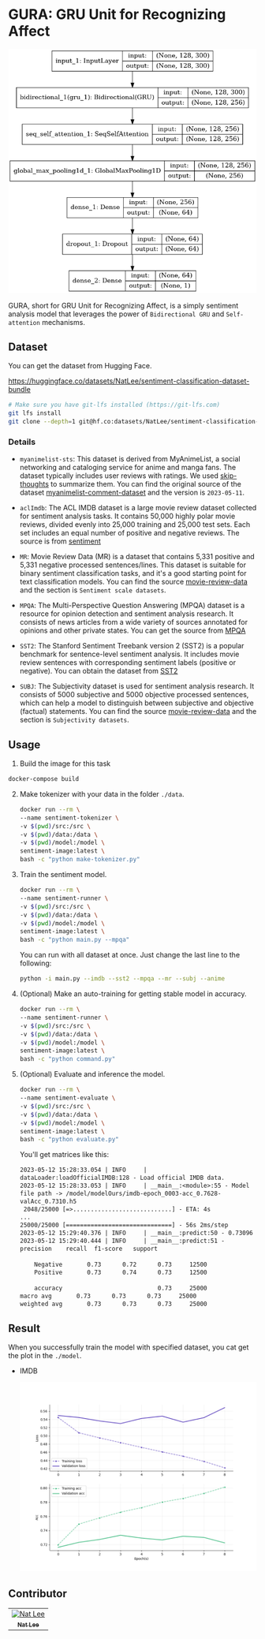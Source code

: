# GURA: GRU Unit for Recognizing Affect

![](./doc/model.png)

GURA, short for GRU Unit for Recognizing Affect, is a simply sentiment analysis model that leverages the power of `Bidirectional GRU` and `Self-attention` mechanisms.

## Dataset

You can get the dataset from Hugging Face.

https://huggingface.co/datasets/NatLee/sentiment-classification-dataset-bundle

```bash
# Make sure you have git-lfs installed (https://git-lfs.com)
git lfs install
git clone --depth=1 git@hf.co:datasets/NatLee/sentiment-classification-dataset-bundle ./data
```

### Details

- `myanimelist-sts`: This dataset is derived from MyAnimeList, a social networking and cataloging service for anime and manga fans. The dataset typically includes user reviews with ratings. We used [skip-thoughts](https://pypi.org/project/skip-thoughts/) to summarize them. You can find the original source of the dataset [myanimelist-comment-dataset](https://www.kaggle.com/datasets/natlee/myanimelist-comment-dataset) and the version is `2023-05-11`.

- `aclImdb`: The ACL IMDB dataset is a large movie review dataset collected for sentiment analysis tasks. It contains 50,000 highly polar movie reviews, divided evenly into 25,000 training and 25,000 test sets. Each set includes an equal number of positive and negative reviews. The source is from [sentiment](https://ai.stanford.edu/~amaas/data/sentiment/)

- `MR`: Movie Review Data (MR) is a dataset that contains 5,331 positive and 5,331 negative processed sentences/lines. This dataset is suitable for binary sentiment classification tasks, and it's a good starting point for text classification models. You can find the source [movie-review-data](http://www.cs.cornell.edu/people/pabo/movie-review-data/) and the section is `Sentiment scale datasets`.

- `MPQA`: The Multi-Perspective Question Answering (MPQA) dataset is a resource for opinion detection and sentiment analysis research. It consists of news articles from a wide variety of sources annotated for opinions and other private states. You can get the source from [MPQA](https://mpqa.cs.pitt.edu/)

- `SST2`: The Stanford Sentiment Treebank version 2 (SST2) is a popular benchmark for sentence-level sentiment analysis. It includes movie review sentences with corresponding sentiment labels (positive or negative). You can obtain the dataset from [SST2](https://huggingface.co/datasets/sst2)

- `SUBJ`: The Subjectivity dataset is used for sentiment analysis research. It consists of 5000 subjective and 5000 objective processed sentences, which can help a model to distinguish between subjective and objective (factual) statements. You can find the source [movie-review-data](http://www.cs.cornell.edu/people/pabo/movie-review-data/) and the section is `Subjectivity datasets`.

## Usage

1. Build the image for this task

```bash
docker-compose build
```

2. Make tokenizer with your data in the folder `./data`.

    ```bash
    docker run --rm \
    --name sentiment-tokenizer \
    -v $(pwd)/src:/src \
    -v $(pwd)/data:/data \
    -v $(pwd)/model:/model \
    sentiment-image:latest \
    bash -c "python make-tokenizer.py"
    ```

3. Train the sentiment model.

    ```bash
    docker run --rm \
    --name sentiment-runner \
    -v $(pwd)/src:/src \
    -v $(pwd)/data:/data \
    -v $(pwd)/model:/model \
    sentiment-image:latest \
    bash -c "python main.py --mpqa"
    ```

    You can run with all dataset at once. Just change the last line to the following:
    ```bash
    python -i main.py --imdb --sst2 --mpqa --mr --subj --anime
    ```

4. (Optional) Make an auto-training for getting stable model in accuracy.

    ```bash
    docker run --rm \
    --name sentiment-runner \
    -v $(pwd)/src:/src \
    -v $(pwd)/data:/data \
    -v $(pwd)/model:/model \
    sentiment-image:latest \
    bash -c "python command.py"
    ```

5. (Optional) Evaluate and inference the model.
    ```bash
    docker run --rm \
    --name sentiment-evaluate \
    -v $(pwd)/src:/src \
    -v $(pwd)/data:/data \
    -v $(pwd)/model:/model \
    sentiment-image:latest \
    bash -c "python evaluate.py"
    ```

    You'll get matrices like this:
    ```
    2023-05-12 15:28:33.054 | INFO     | dataLoader:loadOfficialIMDB:128 - Load official IMDB data.
    2023-05-12 15:28:33.053 | INFO     | __main__:<module>:55 - Model file path -> /model/modelOurs/imdb-epoch_0003-acc_0.7628-valAcc_0.7310.h5
     2048/25000 [=>............................] - ETA: 4s
    ...
    25000/25000 [==============================] - 56s 2ms/step
    2023-05-12 15:29:40.376 | INFO     | __main__:predict:50 - 0.73096
    2023-05-12 15:29:40.444 | INFO     | __main__:predict:51 -               precision    recall  f1-score   support

        Negative       0.73      0.72      0.73     12500
        Positive       0.73      0.74      0.73     12500

        accuracy                           0.73     25000
    macro avg       0.73      0.73      0.73     25000
    weighted avg       0.73      0.73      0.73     25000

    ```

## Result

When you successfully train the model with specified dataset, you cat get the plot in the `./model`.

- IMDB

    ![](./doc/model-imdb.png)


## Contributor

<!-- ALL-CONTRIBUTORS-LIST:START - Do not remove or modify this section -->
<!-- prettier-ignore-start -->
<!-- markdownlint-disable -->
<table>
  <tbody>
    <tr>
      <td align="center"><a href="https://github.com/NatLee"><img src="https://avatars.githubusercontent.com/u/10178964?v=3?s=100" width="100px;" alt="Nat Lee"/><br /><sub><b>Nat Lee</b></sub></a></td>
    </tr>
  </tbody>
</table>

<!-- markdownlint-restore -->
<!-- prettier-ignore-end -->

<!-- ALL-CONTRIBUTORS-LIST:END -->